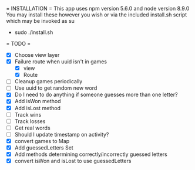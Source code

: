  = INSTALLATION =
This app uses npm version 5.6.0 and node version 8.9.0
You may install these however you wish or via the included install.sh script which may be invoked as su
- sudo ./install.sh

 
 = TODO =
* [X] Choose view layer
* [X] Failure route when uuid isn't in games
  * [X] view
  * [X] Route
* [ ] Cleanup games periodically
* [ ] Use uuid to get random new word
* [X] Do I need to do anything if someone guesses more than one letter?
* [X] Add isWon method
* [X] Add isLost method
* [ ] Track wins
* [ ] Track losses
* [ ] Get real words
* [ ] Should I update timestamp on activity?
* [X] convert games to Map
* [X] Add guessedLetters Set
* [X] Add methods determining correctly/incorrectly guessed letters
* [X] convert isWon and isLost to use guessedLetters
